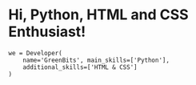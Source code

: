 # Hi, **Python, HTML and CSS Enthusiast**!
```
we = Developer(  
    name='GreenBits', main_skills=['Python'],  
    additional_skills=['HTML & CSS']
)
```
